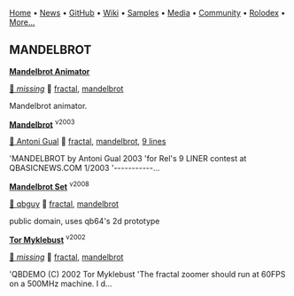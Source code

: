 [Home](https://qb64.com) • [News](/news.html) • [GitHub](/github.html) • [Wiki](/wiki.html) • [Samples](/samples.html) • [Media](/media.html) • [Community](/community.html) • [Rolodex](/rolodex.html) • [More...](/more.html)

## MANDELBROT

**[Mandelbrot Animator](mandelbrot-animator/index)**

[🐝 *missing*](author_missing) 🔗 [fractal](fractal), [mandelbrot](mandelbrot)

Mandelbrot animator.

**[Mandelbrot](mandelbrot-set-2003/index)** <sup>v2003</sup>

[🐝 Antoni Gual](antoni-gual) 🔗 [fractal](fractal), [mandelbrot](mandelbrot), [9 lines](9-lines)

'MANDELBROT by Antoni Gual 2003 'for Rel's 9 LINER contest at QBASICNEWS.COM  1/2003 '-----------...

**[Mandelbrot Set](mandelbrot-set-2008/index)** <sup>v2008</sup>

[🐝 qbguy](qbguy) 🔗 [fractal](fractal), [mandelbrot](mandelbrot)

public domain, uses qb64's 2d prototype

**[Tor Myklebust](mandelbrot-zoomer/index)** <sup>v2002</sup>

[🐝 *missing*](author_missing) 🔗 [fractal](fractal), [mandelbrot](mandelbrot)

'QBDEMO (C) 2002 Tor Myklebust  'The fractal zoomer should run at 60FPS on a 500MHz machine.  I d...
